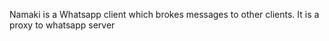 Namaki is a Whatsapp client which brokes messages to other
clients.
It is a proxy to whatsapp server
